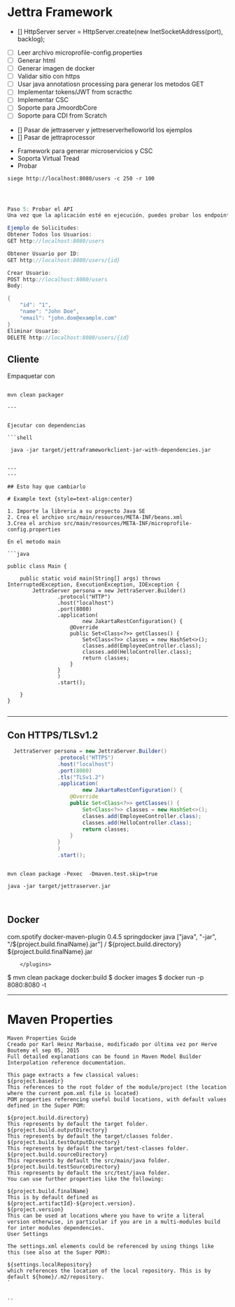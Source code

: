 # Jettra Framework
- []  HttpServer server = HttpServer.create(new InetSocketAddress(port), backlog);
- [ ] Leer archivo microprofile-config.properties
- [ ] Generar html 
- [ ] Generar imagen de docker
- [ ] Validar sitio con https
- [ ] Usar java annotatiosn processing para generar los metodos GET
- [ ] Implementar tokens/JWT from scracthc
- [ ] Implementar CSC
- [ ] Soporte para JmoordbCore
- [ ] Soporte para CDI from Scratch
- [] Pasar de jettraserver y jettreserverhelloworld los ejemplos
- [] Pasar de jettraprocessor

* Framework para generar microservicios y CSC
* Soporta Virtual Tread
* Probar
```shell
siege http://localhost:8080/users -c 250 -r 100


```

```java


Paso 5: Probar el API
Una vez que la aplicación esté en ejecución, puedes probar los endpoints RESTful utilizando herramientas como Postman o cURL.

Ejemplo de Solicitudes:
Obtener Todos los Usuarios:
GET http://localhost:8080/users

Obtener Usuario por ID:
GET http://localhost:8080/users/{id}

Crear Usuario:
POST http://localhost:8080/users
Body:

{
    "id": "1",
    "name": "John Doe",
    "email": "john.doe@example.com"
}
Eliminar Usuario:
DELETE http://localhost:8080/users/{id}

```

## Cliente

Empaquetar con 

```shell

mvn clean packager

---


Ejecutar con dependencias

```shell

 java -jar target/jettraframeworkclient-jar-with-dependencies.jar 


---
---

## Esto hay que cambiarlo

# Example text {style=text-align:center}

1. Importe la libreria a su proyecto Java SE
2. Crea el archivo src/main/resources/META-INF/beans.xml
3.Crea el archivo src/main/resources/META-INF/microprofile-config.properties

En el metodo main

```java

public class Main {

    public static void main(String[] args) throws InterruptedException, ExecutionException, IOException {
        JettraServer persona = new JettraServer.Builder()
                .protocol("HTTP")
                .host("localhost")
                .port(8080)
                .application(
                        new JakartaRestConfiguration() {
                    @Override
                    public Set<Class<?>> getClasses() {
                        Set<Class<?>> classes = new HashSet<>();
                        classes.add(EmployeeController.class);
                        classes.add(HelloController.class);
                        return classes;
                    }
                }
                )
                .start();

    }
}


```

---

## Con HTTPS/TLSv1.2

```java
  JettraServer persona = new JettraServer.Builder()
                .protocol("HTTPS")
                .host("localhost")
                .port(8080)
                .tls("TLSv1.2")
                .application(
                        new JakartaRestConfiguration() {
                    @Override
                    public Set<Class<?>> getClasses() {
                        Set<Class<?>> classes = new HashSet<>();
                        classes.add(EmployeeController.class);
                        classes.add(HelloController.class);
                        return classes;
                    }
                }
                )
                .start();

```



```shell

mvn clean package -Pexec  -Dmaven.test.skip=true  

java -jar target/jettraserver.jar



```
## Docker


 <plugins>
            <plugin>
                <groupId>com.spotify</groupId>
                <artifactId>docker-maven-plugin</artifactId>
                <version>0.4.5</version>
                <configuration>
                    <imageName>springdocker</imageName>
                    <baseImage>java</baseImage>
                    <entryPoint>["java", "-jar", "/${project.build.finalName}.jar"]</entryPoint>
                    <resources>
                        <resource>
                            <targetPath>/</targetPath>
                            <directory>${project.build.directory}</directory>
                            <include>${project.build.finalName}.jar</include>
                        </resource>
                    </resources>
                </configuration>
            </plugin>
          
        </plugins>


$ mvn clean package docker:build
$ docker images
$ docker run -p 8080:8080 -t <image name>



---
# Maven Properties

```
Maven Properties Guide
Creado por Karl Heinz Marbaise, modificado por última vez por Herve Boutemy el sep 05, 2015
Full detailed explanations can be found in Maven Model Builder Interpolation reference documentation.

This page extracts a few classical values:
${project.basedir} 
This references to the root folder of the module/project (the location where the current pom.xml file is located)
POM properties referencing useful build locations, with default values defined in the Super POM:

${project.build.directory}
This represents by default the target folder.
${project.build.outputDirectory}
This represents by default the target/classes folder.
${project.build.testOutputDirectory}
This represents by default the target/test-classes folder.
${project.build.sourceDirectory}
This represents by default the src/main/java folder.
${project.build.testSourceDirectory}
This represents by default the src/test/java folder.
You can use further properties like the following:

${project.build.finalName}
This is by default defined as ${project.artifactId}-${project.version}.
${project.version}
This can be used at locations where you have to write a literal version otherwise, in particular if you are in a multi-modules build for inter modules dependencies.
User Settings

The settings.xml elements could be referenced by using things like this (see also at the Super POM):

${settings.localRepository}
which references the location of the local repository. This is by default ${home}/.m2/repository.
`


``